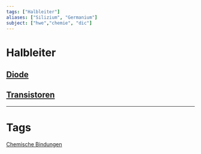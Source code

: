 ```yaml
---
tags: ["Halbleiter"]
aliases: ["Silizium", "Germanium"]
subject: ["hwe","chemie", "dic"]
---
```


# Halbleiter

## [Diode](Diode.md)

## [Transistoren]({MOC}%20Transistor.md)

---

# Tags

[Chemische Bindungen](../chemie/Chemische%20Bindungen.md)